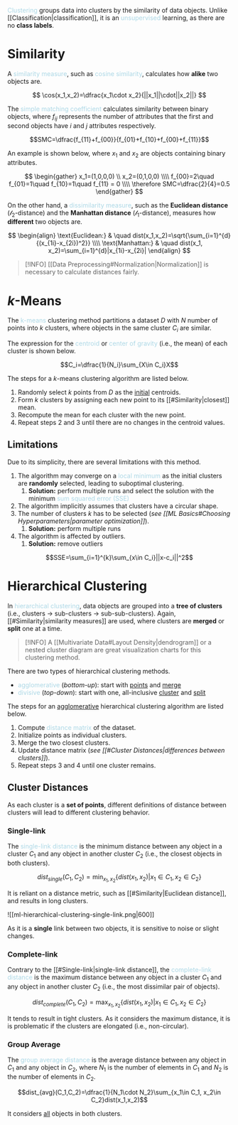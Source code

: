 <span style = "color:lightblue">Clustering</span> groups data into clusters by the similarity of data objects. Unlike [[Classification|classification]], it is an <span style = "color:lightblue">unsupervised</span> learning, as there are no **class labels**.

# Similarity
A <span style = "color:lightblue">similarity measure</span>, such as <span style = "color:lightblue">cosine similarity</span>, calculates how **alike** two objects are.

$$
\cos(x_1,x_2)=\dfrac{x_1\cdot x_2}{||x_1||\cdot||x_2||}
$$

The <span style = "color:lightblue">simple matching coefficient</span> calculates similarity between binary objects, where $f_{ij}$ represents the number of attributes that the first and second objects have $i$ and $j$ attributes respectively.

$$SMC=\dfrac{f_{11}+f_{00}}{f_{01}+f_{10}+f_{00}+f_{11}}$$

An example is shown below, where $x_1$ and $x_2$ are objects containing binary attributes.

$$
\begin{gather}
x_1=(1,0,0,0) \\ x_2=(0,1,0,0) \\\\
f_{00}=2\quad f_{01}=1\quad f_{10}=1\quad f_{11} = 0 \\\\
\therefore SMC=\dfrac{2}{4}=0.5
\end{gather}
$$

On the other hand, a <span style = "color:lightblue">dissimilarity measure</span>, such as the **Euclidean distance** ($\mathcal{l}_2$-distance) and the **Manhattan distance** ($\mathcal{l}_1$-distance), measures how **different** two objects are.

$$
\begin{align}
\text{Euclidean:} & \quad dist(x_1,x_2)=\sqrt{\sum_{i=1}^{d}{(x_{1i}-x_{2i})^2}} \\\\
\text{Manhattan:} & \quad dist(x_1, x_2)=\sum_{i=1}^{d}|x_{1i}-x_{2i}|
\end{align}
$$

> [!INFO]
> [[Data Preprocessing#Normalization|Normalization]] is necessary to calculate distances fairly.

# $k$-Means
The <span style = "color:lightblue">k-means</span> clustering method partitions a dataset $D$ with $N$ number of points into $k$ clusters, where objects in the same cluster $C_i$ are similar.

The expression for the <span style = "color:lightblue">centroid</span> or <span style = "color:lightblue">center of gravity</span> (i.e., the mean) of each cluster is shown below.

$$C_i=\dfrac{1}{N_i}\sum_{X\in C_i}X$$

The steps for a $k$-means clustering algorithm are listed below.
1. Randomly select $k$ points from $D$ as the <u>initial</u> centroids.
2. Form $k$ clusters by assigning each new point to its [[#Similarity|closest]] mean.
3. Recompute the mean for each cluster with the new point.
4. Repeat steps 2 and 3 until there are no changes in the centroid values.

## Limitations
Due to its simplicity, there are several limitations with this method.

1. The algorithm may converge on a <span style = "color:lightblue">local minimum</span> as the initial clusters are **randomly** selected, leading to suboptimal clustering.
	1. **Solution:** perform multiple runs and select the solution with the minimum <span style = "color:lightblue">sum squared error (SSE)</span>
2. The algorithm implicitly assumes that clusters have a circular shape.
3. The number of clusters $k$ has to be selected (*see [[ML Basics#Choosing Hyperparameters|parameter optimization]]*).
	1. **Solution:** perform multiple runs
4. The algorithm is affected by outliers.
	1. **Solution:** remove outliers

$$SSE=\sum_{i=1}^{k}\sum_{x\in C_i}||x-c_i||^2$$

# Hierarchical Clustering
In <span style = "color:lightblue">hierarchical clustering</span>, data objects are grouped into a **tree of clusters** (i.e., clusters $\rightarrow$ sub-clusters $\rightarrow$ sub-sub-clusters). Again, [[#Similarity|similarity measures]] are used, where clusters are **merged** or **split** one at a time.

> [!INFO]
> A [[Multivariate Data#Layout Density|dendrogram]] or a nested cluster diagram are great visualization charts for this clustering method.

There are two types of hierarchical clustering methods.
- <span style = "color:lightblue">agglomerative</span> (*bottom-up*): start with <u>points</u> and <u>merge</u>
- <span style = "color:lightblue">divisive</span> (*top-down*): start with one, all-inclusive <u>cluster</u> and <u>split</u>

The steps for an <u>agglomerative</u> hierarchical clustering algorithm are listed below.
1. Compute <span style = "color:lightblue">distance matrix</span> of the dataset.
2. Initialize points as individual clusters.
3. Merge the two closest clusters.
4. Update distance matrix (*see [[#Cluster Distances|differences between clusters]]*).
5. Repeat steps 3 and 4 until one cluster remains.

## Cluster Distances
As each cluster is a **set of points**, different definitions of distance between clusters will lead to different clustering behavior.

### Single-link
The <span style = "color:lightblue">single-link distance</span> is the minimum distance between any object in a cluster $C_1$ and any object in another cluster $C_2$ (i.e., the closest objects in both clusters).

$$dist_{single}(C_1,C_2)=\min_{x_1,x_2}\{dist(x_1,x_2)|x_1\in C_1,x_2\in C_2\}$$

It is reliant on a distance metric, such as [[#Similarity|Euclidean distance]], and results in long clusters.

![[ml-hierarchical-clustering-single-link.png|600]]

As it is a **single** link between two objects, it is sensitive to noise or slight changes.

### Complete-link
Contrary to the [[#Single-link|single-link distance]], the <span style = "color:lightblue">complete-link distance</span> is the maximum distance between any object in a cluster $C_1$ and any object in another cluster $C_2$ (i.e., the most dissimilar pair of objects).

$$dist_{complete}(C_1,C_2)=\max_{x_1,x_2}\{dist(x_1,x_2)|x_1\in C_1,x_2\in C_2\}$$

It tends to result in tight clusters. As it considers the maximum distance, it is is problematic if the clusters are elongated (i.e., non-circular).

### Group Average
The <span style = "color:lightblue">group average distance</span> is the average distance between any object in $C_1$ and any object in $C_2$, where $N_1$ is the number of elements in $C_1$ and $N_2$ is the number of elements in $C_2$.

$$dist_{avg}(C_1,C_2)=\dfrac{1}{N_1\cdot N_2}\sum_{x_1\in C_1, x_2\in C_2}dist(x_1,x_2)$$

It considers <u>all</u> objects in both clusters.